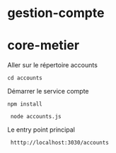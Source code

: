# gestion-compte

# core-metier


Aller sur le répertoire accounts

  ``` cd accounts ```


 Démarrer le service compte

 ```npm install```

 ``` node accounts.js```

 Le entry point principal

 ``` htttp://localhost:3030/accounts```

 

